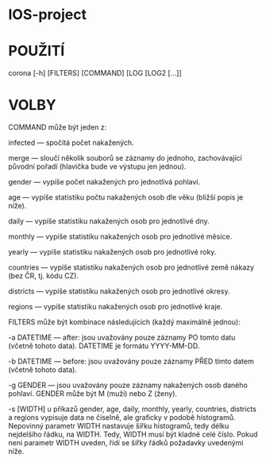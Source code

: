 # IOS-project

# POUŽITÍ
corona [-h] [FILTERS] [COMMAND] [LOG [LOG2 [...]]
# VOLBY

COMMAND může být jeden z:

infected — spočítá počet nakažených.

merge — sloučí několik souborů se záznamy do jednoho, zachovávající původní pořadí (hlavička bude ve výstupu jen jednou).

gender — vypíše počet nakažených pro jednotlivá pohlaví.

age — vypíše statistiku počtu nakažených osob dle věku (bližší popis je níže).

daily — vypíše statistiku nakažených osob pro jednotlivé dny.

monthly — vypíše statistiku nakažených osob pro jednotlivé měsíce.

yearly — vypíše statistiku nakažených osob pro jednotlivé roky.

countries — vypíše statistiku nakažených osob pro jednotlivé země nákazy (bez ČR, tj. kódu CZ).

districts — vypíše statistiku nakažených osob pro jednotlivé okresy.

regions — vypíše statistiku nakažených osob pro jednotlivé kraje.

FILTERS může být kombinace následujících (každý maximálně jednou):

-a DATETIME — after: jsou uvažovány pouze záznamy PO tomto datu (včetně tohoto data). DATETIME je formátu YYYY-MM-DD.

-b DATETIME — before: jsou uvažovány pouze záznamy PŘED tímto datem (včetně tohoto data).

-g GENDER — jsou uvažovány pouze záznamy nakažených osob daného pohlaví. GENDER může být M (muži) nebo Z (ženy).

-s [WIDTH] u příkazů gender, age, daily, monthly, yearly, countries, districts a regions vypisuje data ne číselně, ale graficky v podobě histogramů.
Nepovinný parametr WIDTH nastavuje šířku histogramů, tedy délku nejdelšího řádku, na WIDTH. Tedy, WIDTH musí být kladné celé číslo. Pokud není parametr WIDTH uveden, řídí se šířky řádků požadavky uvedenými níže.
